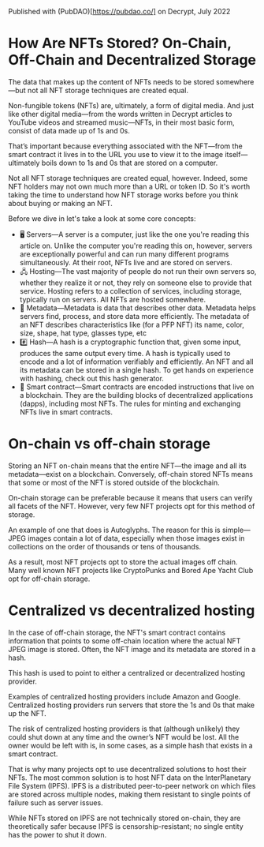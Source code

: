 Published with (PubDAO)[https://pubdao.co/] on Decrypt, July 2022
# How Are NFTs Stored? On-Chain, Off-Chain and Decentralized Storage
The data that makes up the content of NFTs needs to be stored somewhere—but not all NFT storage techniques are created equal.

Non-fungible tokens (NFTs) are, ultimately, a form of digital media. And just like other digital media—from the words written in Decrypt articles to YouTube videos and streamed music—NFTs, in their most basic form, consist of data made up of 1s and 0s.

That’s important because everything associated with the NFT—from the smart contract it lives in to the URL you use to view it to the image itself—ultimately boils down to 1s and 0s that are stored on a computer.

Not all NFT storage techniques are created equal, however. Indeed, some NFT holders may not own much more than a URL or token ID. So it's worth taking the time to understand how NFT storage works before you think about buying or making an NFT.

Before we dive in let's take a look at some core concepts:

- 🖥️ Servers—A server is a computer, just like the one you're reading this article on. Unlike the computer you're reading this on, however, servers are exceptionally powerful and can run many different programs simultaneously. At their root, NFTs live and are stored on servers.
- 🖧 Hosting—The vast majority of people do not run their own servers so, whether they realize it or not, they rely on someone else to provide that service. Hosting refers to a collection of services, including storage, typically run on servers. All NFTs are hosted somewhere.
- 💽 Metadata—Metadata is data that describes other data. Metadata helps servers find, process, and store data more efficiently. The metadata of an NFT describes characteristics like (for a PFP NFT) its name, color, size, shape, hat type, glasses type, etc
- #️⃣ Hash—A hash is a cryptographic function that, given some input, produces the same output every time. A hash is typically used to encode and a lot of information verifiably and efficiently. An NFT and all its metadata can be stored in a single hash. To get hands on experience with hashing, check out this hash generator.
- 📝 Smart contract—Smart contracts are encoded instructions that live on a blockchain. They are the building blocks of decentralized applications (dapps), including most NFTs. The rules for minting and exchanging NFTs live in smart contracts.

# On-chain vs off-chain storage
Storing an NFT on-chain means that the entire NFT—the image and all its metadata—exist on a blockchain. Conversely, off-chain stored NFTs means that some or most of the NFT is stored outside of the blockchain.

On-chain storage can be preferable because it means that users can verify all facets of the NFT. However, very few NFT projects opt for this method of storage.

An example of one that does is Autoglyphs. The reason for this is simple—JPEG images contain a lot of data, especially when those images exist in collections on the order of thousands or tens of thousands.

As a result, most NFT projects opt to store the actual images off chain. Many well known NFT projects like CryptoPunks and Bored Ape Yacht Club opt for off-chain storage.

# Centralized vs decentralized hosting
In the case of off-chain storage, the NFT's smart contract contains information that points to some off-chain location where the actual NFT JPEG image is stored. Often, the NFT image and its metadata are stored in a hash.

This hash is used to point to either a centralized or decentralized hosting provider.

Examples of centralized hosting providers include Amazon and Google. Centralized hosting providers run servers that store the 1s and 0s that make up the NFT.

The risk of centralized hosting providers is that (although unlikely) they could shut down at any time and the owner’s NFT would be lost. All the owner would be left with is, in some cases, as a simple hash that exists in a smart contract.

That is why many projects opt to use decentralized solutions to host their NFTs. The most common solution is to host NFT data on the InterPlanetary File System (IPFS). IPFS is a distributed peer-to-peer network on which files are stored across multiple nodes, making them resistant to single points of failure such as server issues.

While NFTs stored on IPFS are not technically stored on-chain, they are theoretically safer because IPFS is censorship-resistant; no single entity has the power to shut it down.
